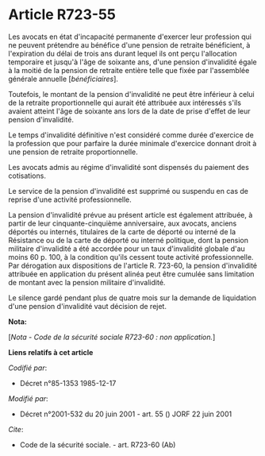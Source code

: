 # Article R723-55

Les avocats en état d'incapacité permanente d'exercer leur profession qui ne peuvent prétendre au bénéfice d'une pension de
retraite bénéficient, à l'expiration du délai de trois ans durant lequel ils ont perçu l'allocation temporaire et jusqu'à
l'âge de soixante ans, d'une pension d'invalidité égale à la moitié de la pension de retraite entière telle que fixée par
l'assemblée générale annuelle [*bénéficiaires*].

Toutefois, le montant de la pension d'invalidité ne peut être inférieur à celui de la retraite proportionnelle qui aurait été
attribuée aux intéressés s'ils avaient atteint l'âge de soixante ans lors de la date de prise d'effet de leur pension
d'invalidité.

Le temps d'invalidité définitive n'est considéré comme durée d'exercice de la profession que pour parfaire la durée minimale
d'exercice donnant droit à une pension de retraite proportionnelle.

Les avocats admis au régime d'invalidité sont dispensés du paiement des cotisations.

Le service de la pension d'invalidité est supprimé ou suspendu en cas de reprise d'une activité professionnelle. 

La pension d'invalidité prévue au présent article est également attribuée, à partir de leur cinquante-cinquième anniversaire,
aux avocats, anciens déportés ou internés, titulaires de la carte de déporté ou interné de la Résistance ou de la carte de
déporté ou interné politique, dont la pension militaire d'invalidité a été accordée pour un taux d'invalidité globale d'au
moins 60 p. 100, à la condition qu'ils cessent toute activité professionnelle. Par dérogation aux dispositions de l'article
R. 723-60, la pension d'invalidité attribuée en application du présent alinéa peut être cumulée sans limitation de montant
avec la pension militaire d'invalidité. 

Le silence gardé pendant plus de quatre mois sur la demande de liquidation d'une pension d'invalidité vaut décision de rejet.

**Nota:**

[*Nota - Code de la sécurité sociale R723-60 : non application.*]

**Liens relatifs à cet article**

_Codifié par_:

  - Décret n°85-1353 1985-12-17

_Modifié par_:

  - Décret n°2001-532 du 20 juin 2001 - art. 55 () JORF 22 juin 2001

_Cite_:

  - Code de la sécurité sociale. - art. R723-60 (Ab)
